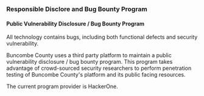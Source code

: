 ### Responsible Disclore and Bug Bounty Program

#### Public Vulnerability Disclosure / Bug Bounty Program

All technology contains bugs, including both functional defects and security
vulnerability.

Buncombe County uses a third party platform to maintain a public
vulnerability disclosure / bug bounty program.  This program takes advantage of
crowd-sourced security researchers to perform penetration testing of
Buncombe County's platform and its public facing resources.

The current program provider is HackerOne.
